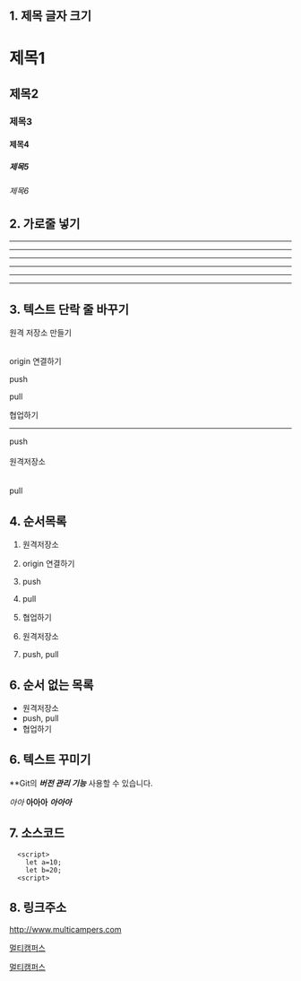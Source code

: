 ## 1. 제목 글자 크기
# 제목1
## 제목2
### 제목3
#### 제목4
##### 제목5
###### 제목6

## 2. 가로줄 넣기 <!--(-,*)3개 이상이면 됨     -->
---
-----
- - - - - -
***
******
* * * *


## 3. 텍스트 단락 줄 바꾸기
원격 저장소 만들기

<br>origin 연결하기

push

pull

협업하기

---

push <br><br> 원격저장소<br><br><br>pull

## 4. 순서목록
1. 원격저장소
2. origin 연결하기
3. push
4. pull
5. 협업하기




1. 원격저장소
2. push, pull

## 6. 순서 없는 목록  <!-- + 또는 - 또는 * -->
- 원격저장소
- push, pull
- 협업하기

## 6. 텍스트 꾸미기
**Git의  ***버전 관리 기능*** 사용할 수 있습니다.

*아아*
**아아아**
***아아아***

## 7. 소스코드
```
  <script>
    let a=10;
    let b=20;
  <script>
```

## 8. 링크주소
<http://www.multicampers.com>

[멀티캠퍼스](http://www.multicampers.com)

[멀티캠퍼스](http://www.multicampers.com, "클릭하면 멀티캠퍼스 홈페이지로 이동합니다.")






